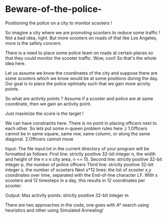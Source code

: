 # Beware-of-the-police-
Positioning the police on a city to monitor scooters !


So imagine a city where we are promoting scooters to reduce some traffic ! Not a bad idea, right. But more scooters on roads of that like Los Angeles, more is the safety concern.

There is a need to place some police team on roads at certain places so that they could monitor the scooter traffic. Wow, cool! So that's the whole idea here.

Let us assume we know the coordinates of the city and suppose there are some scooters which we know would be at some positions during the day. Our goal is to place the police optimally such that we gain more acivity points.

So what are activity points ? Assume if a scooter and police are at same coordinate, then we gain an activity point.

Just maximize the score is the target !

We can have constraints here. There is no point in placing officers next to each other. So lets put some n-queen problem rules here ;)
1.Officers cannot be in same square, same row, same column, or along the same diagonal.
2.Officers cannot move

Input: The file input.txt in the current directory of your program will be formatted as
follows:
First line: strictly positive 32-bit integer n, the width and height of the n x n city area, n <= 15.
Second line: strictly positive 32-bit integer p, the number of police officers
Third line: strictly positive 32-bit integer s, the number of scooters
Next s*12 lines: the list of scooter x,y coordinates over time, separated with the End-of-line
character LF. With s scooters and 12 timesteps in a day, this results in 12 coordinates per
scooter.

Output:
Max activity points: strictly positive 32-bit integer m  


There are two approaches in the code, one goes with A* search using heuristics and other using Simulated Annealing!
